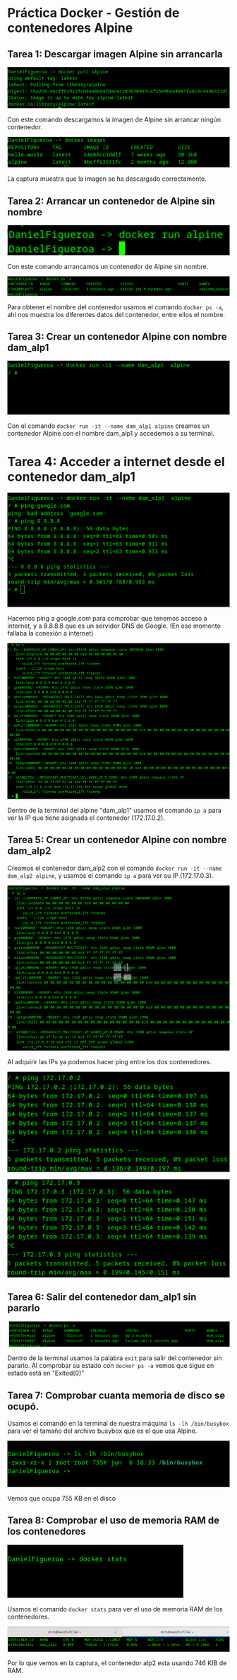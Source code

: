 # Práctica Docker - Gestión de contenedores Alpine

## Tarea 1: Descargar imagen Alpine sin arrancarla

![MaquinaDescargarSinArrancar](img.png)

Con este comando descargamos la imagen de Alpine sin arrancar ningún contenedor.

![imagenes](img_1.png)

La captura muestra que la imagen se ha descargado correctamente.

## Tarea 2: Arrancar un contenedor de Alpine sin nombre

![arrancarContenedor](img_2.png)

Con este comando arrancamos un contenedor de Alpine sin nombre.

![nombreImagen](img_3.png)

Para obtener el nombre del contenedor usamos el comando `docker ps -a`, ahí nos muestra los diferentes datos del contenedor, entre ellos el nombre.

## Tarea 3: Crear un contenedor Alpine con nombre dam_alp1

![creadaDam_alp1](img_4.png)

Con el comando `docker run -it --name dam_alp1 alpine` creamos un contenedor Alpine con el nombre dam_alp1 y accedemos a su terminal.

# Tarea 4: Acceder a internet desde el contenedor dam_alp1

![accediendoAGoogle](img_5.png)

Hacemos ping a google.com para comprobar que tenemos acceso a internet, y a 8.8.8.8 que es un servidor DNS de Google.
(En ese momento fallaba la conexión a internet)

![ipDam_alp1](img_6.png)

Dentro de la terminal del alpine "dam_alp1" usamos el comando `ip a` para ver la IP que tiene asignada el contenedor (172.17.0.2).

## Tarea 5: Crear un contenedor Alpine con nombre dam_alp2

Creamos el contenedor dam_alp2 con el comando `docker run -it --name dam_alp2 alpine`, y usamos el comando `ip a` para ver su IP (172.17.0.3).

![crear_alp2](img_9.png)

Al adquirir las IPs ya podemos hacer ping entre los dos contenedores.

![pingAlp1Alp2](img_10.png)

![pingAlp2Alp1](img_11.png)

## Tarea 6: Salir del contenedor dam_alp1 sin pararlo

![SalidDelContenedor](img_12.png)

Dentro de la terminal usamos la palabra `exit` para salir del contenedor sin pararlo.
Al comprobar su estado con `docker ps -a` vemos que sigue en estado está en "Exited(0)"

## Tarea 7: Comprobar cuanta memoria de disco se ocupó.

Usamos el comando en la terminal de nuestra máquina `ls -lh /bin/busybox` para ver el tamaño del archivo busybox que es el que usa Alpine.

![TamañoDisco](img_13.png)

Vemos que ocupa 755 KB en el disco

## Tarea 8: Comprobar el uso de memoria RAM de los contenedores

![SacarRam](img_14.png)

Usamos el comando `docker stats` para ver el uso de memoria RAM de los contenedores.

![Stats](img_15.png)

Por lo que vemos en la captura, el contenedor alp2 esta usando 746 KIB de RAM.

